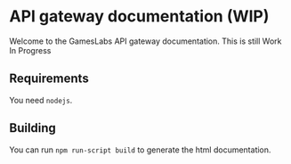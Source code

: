 #  API gateway documentation (WIP)

Welcome to the GamesLabs API gateway documentation.
This is still Work In Progress

## Requirements
You need `nodejs`.

## Building
You can run `npm run-script build` to generate the html documentation.

